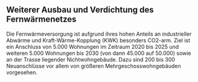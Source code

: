 ## Weiterer Ausbau und Verdichtung des Fernwärmenetzes

Die Fernwärmeversorgung ist aufgrund ihres hohen Anteils an industrieller Abwärme und Kraft-Wärme-Kopplung (KWK) besonders CO2-arm. Ziel ist ein Anschluss von 5.000 Wohnungen im Zeitraum 2020 bis 2025 und weiteren 5.000 Wohnungen bis 2030 (von dann 45.000 auf 50.000) sowie an der Trasse liegender Nichtwohngebäude. Dazu sind 200 bis 300 Neuanschlüsse vor allem von größeren Mehrgeschosswohngebäuden vorgesehen. 
